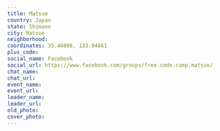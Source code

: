 ```yaml
---
title: Matsue
country: Japan
state: Shimane
city: Matsue
neighborhood: 
coordinates: 35.46806, 133.04861
plus_code:
social_name: Facebook
social_url: https://www.facebook.com/groups/free.code.camp.matsue/
chat_name:
chat_url:
event_name:
event_url:
leader_name:
leader_url:
old_photo: 
cover_photo:
---
```

